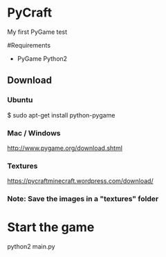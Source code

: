 # PyCraft
My first PyGame test

#Requirements
* PyGame Python2
## Download
### Ubuntu
$ sudo apt-get install python-pygame

### Mac / Windows
http://www.pygame.org/download.shtml

### Textures
https://pycraftminecraft.wordpress.com/download/
### Note: Save the images in a "textures" folder

# Start the game
python2 main.py
